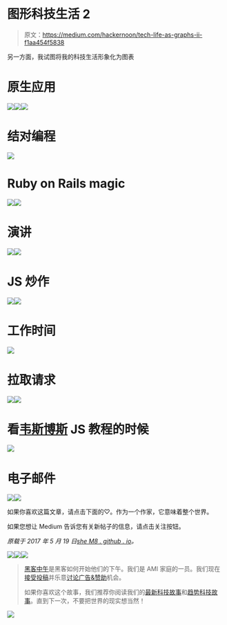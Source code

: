# 图形科技生活 2

> 原文：<https://medium.com/hackernoon/tech-life-as-graphs-ii-f1aa454f5838>

另一方面，我试图将我的科技生活形象化为图表

# 原生应用

![](img/94103ae25d8ba43cb8a5ac3f52885b08.png)![](img/f0776c435c0346861c090db9db5ffb51.png)![](img/1f77412b1a269bac1520241edb5ebde8.png)

# 结对编程

![](img/11f270f6c1ef809b324c4d7c59295462.png)

# Ruby on Rails magic

![](img/d270e30c1ead970ab1037034cccdb2e3.png)![](img/c9720d494166809fd19d2f4e45415af2.png)

# 演讲

![](img/2de8d9f54a4d961d36c73ed1fe7e349f.png)![](img/4cea2a1fbd7de4d13d6ed2ee6b7d9752.png)

# JS 炒作

![](img/a27866fd94f8a711698c6d8272236fc7.png)![](img/c5e1ac698fd552ec37d809600f1cc452.png)

# 工作时间

![](img/2f9f0408309da19d79340d4867d5214a.png)

# 拉取请求

![](img/65c89099206e4e9913d96151c3b6a5d4.png)![](img/92e5c0ed5db727475b66643960e43fc8.png)

# 看[韦斯博斯](https://medium.com/u/86a55cd7983b?source=post_page-----f1aa454f5838--------------------------------) JS 教程的时候

![](img/b489c8c8042b3581de58558370d00dd5.png)

# 电子邮件

![](img/02dc448bc5a4a9f704c723b186fd61de.png)![](img/1dba0d6fa97d61a02d6542af8086791f.png)

如果你喜欢这篇文章，请点击下面的♡。作为一个作家，它意味着整个世界。

如果您想让 Medium 告诉您有关新帖子的信息，请点击关注按钮。

*原载于 2017 年 5 月 19 日*[*she M8 . github . io*](http://shem8.github.io/blog/2017/05/19/tech-life-as-graphs-2/)*。*

[![](img/50ef4044ecd4e250b5d50f368b775d38.png)](http://bit.ly/HackernoonFB)[![](img/979d9a46439d5aebbdcdca574e21dc81.png)](https://goo.gl/k7XYbx)[![](img/2930ba6bd2c12218fdbbf7e02c8746ff.png)](https://goo.gl/4ofytp)

> [黑客中午](http://bit.ly/Hackernoon)是黑客如何开始他们的下午。我们是 AMI 家庭的一员。我们现在[接受投稿](http://bit.ly/hackernoonsubmission)并乐意[讨论广告&赞助](mailto:partners@amipublications.com)机会。
> 
> 如果你喜欢这个故事，我们推荐你阅读我们的[最新科技故事](http://bit.ly/hackernoonlatestt)和[趋势科技故事](https://hackernoon.com/trending)。直到下一次，不要把世界的现实想当然！

![](img/be0ca55ba73a573dce11effb2ee80d56.png)
